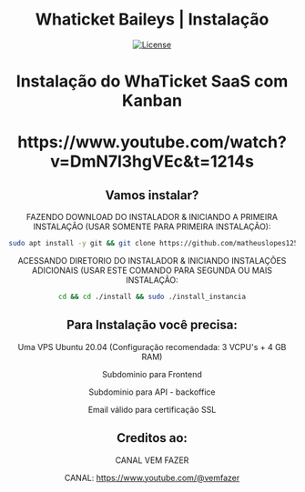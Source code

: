 <h1 align="center">Whaticket Baileys | Instalação</h1>

<div align="center">

[![License](https://img.shields.io/badge/license-GPL--3.0-orange)](./LICENSE)


<h1 align="center">Instalação do WhaTicket SaaS com Kanban</h1>
<h1 align="center">https://www.youtube.com/watch?v=DmN7l3hgVEc&t=1214s</h1>


## Vamos instalar?

FAZENDO DOWNLOAD DO INSTALADOR & INICIANDO A PRIMEIRA INSTALAÇÃO (USAR SOMENTE PARA PRIMEIRA INSTALAÇÃO):

```bash
sudo apt install -y git && git clone https://github.com/matheuslopes125/install install && sudo chmod -R 777 ./install && cd ./install && sudo ./install_primaria
```

ACESSANDO DIRETORIO DO INSTALADOR & INICIANDO INSTALAÇÕES ADICIONAIS (USAR ESTE COMANDO PARA SEGUNDA OU MAIS INSTALAÇÃO:
```bash
cd && cd ./install && sudo ./install_instancia
```


## Para Instalação você precisa:

Uma VPS Ubuntu 20.04 (Configuração recomendada: 3 VCPU's + 4 GB RAM)

Subdominio para Frontend

Subdominio para API - backoffice

Email válido para certificação SSL

## Creditos ao:

CANAL VEM FAZER

CANAL: https://www.youtube.com/@vemfazer



